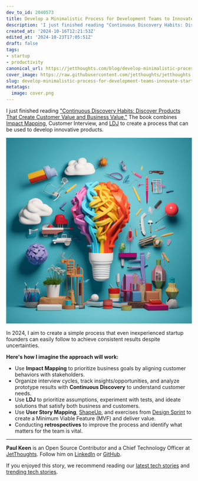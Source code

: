 ```yaml
---
dev_to_id: 2040573
title: Develop a Minimalistic Process for Development Teams to Innovate
description: 'I just finished reading "Continuous Discovery Habits: Discover Products That Create Customer Value...'
created_at: '2024-10-16T12:21:53Z'
edited_at: '2024-10-23T17:05:51Z'
draft: false
tags:
- startup
- productivity
canonical_url: https://jetthoughts.com/blog/develop-minimalistic-process-for-development-teams-innovate-startup-productivity/
cover_image: https://raw.githubusercontent.com/jetthoughts/jetthoughts.github.io/master/content/blog/develop-minimalistic-process-for-development-teams-innovate-startup-productivity/cover.png
slug: develop-minimalistic-process-for-development-teams-innovate-startup-productivity
metatags:
  image: cover.png
---
```

I just finished reading ["Continuous Discovery Habits: Discover Products That Create Customer Value and Business Value."](https://www.goodreads.com/book/show/58046715-continuous-discovery-habits?ref=rae_0) The book combines [Impact Mapping](https://www.impactmapping.org/), Customer Interview, and [LDJ](https://go.ajsmart.com/ldj) to create a process that can be used to develop innovative products.

![fun and colourful image denoting ideation and brand strategy](file_0.png)

In 2024, I aim to create a simple process that even inexperienced startup founders can easily follow to achieve consistent results despite uncertainties.

**Here's how I imagine the approach will work:**

- Use **Impact Mapping** to prioritize business goals by aligning customer behaviors with stakeholders.
- Organize interview cycles, track insights/opportunities, and analyze prototype results with **Continuous Discovery** to understand customer needs.
- Use **LDJ** to prioritize assumptions, experiment with tests, and ideate solutions that satisfy both business and customers.
- Use **User Story Mapping**, [ShapeUp](https://basecamp.com/shapeup), and exercises from [Design Sprint](https://www.ajsmart.com/how-to-design-sprint) to create a Minimum Viable Feature (MVF) and deliver value.
- Conducting **retrospectives** to improve the process and identify what matters for the team is vital.

---

**Paul Keen** is an Open Source Contributor and a Chief Technology Officer at [JetThoughts](https://www.jetthoughts.com). Follow him on [LinkedIn](https://www.linkedin.com/in/paul-keen/) or [GitHub](https://github.com/pftg).

If you enjoyed this story, we recommend reading our [latest tech stories](https://jtway.co/latest) and [trending tech stories](https://jtway.co/trending).
